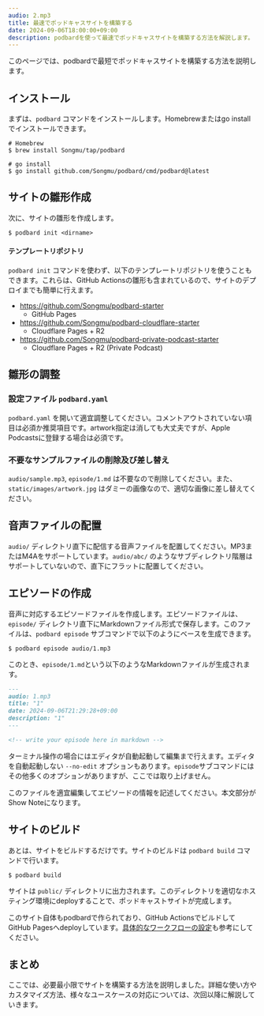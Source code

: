 ```yaml
---
audio: 2.mp3
title: 最速でポッドキャスサイトを構築する
date: 2024-09-06T18:00:00+09:00
description: podbardを使って最速でポッドキャスサイトを構築する方法を解説します。
---
```


このページでは、podbardで最短でポッドキャスサイトを構築する方法を説明します。

## インストール
まずは、`podbard` コマンドをインストールします。Homebrewまたはgo installでインストールできます。

```console
# Homebrew
$ brew install Songmu/tap/podbard

# go install
$ go install github.com/Songmu/podbard/cmd/podbard@latest
```

## サイトの雛形作成
次に、サイトの雛形を作成します。

```console
$ podbard init <dirname>
```

#### テンプレートリポジトリ

`podbard init` コマンドを使わず、以下のテンプレートリポジトリを使うこともできます。これらは、GitHub Actionsの雛形も含まれているので、サイトのデプロイまでも簡単に行えます。

- <https://github.com/Songmu/podbard-starter>
    - GitHub Pages
- <https://github.com/Songmu/podbard-cloudflare-starter>
    - Cloudflare Pages + R2
- <https://github.com/Songmu/podbard-private-podcast-starter>
    - Cloudflare Pages + R2 (Private Podcast)

## 雛形の調整

###  設定ファイル `podbard.yaml`
`podbard.yaml` を開いて適宜調整してください。コメントアウトされていない項目は必須か推奨項目です。artwork指定は消しても大丈夫ですが、Apple Podcastsに登録する場合は必須です。

### 不要なサンプルファイルの削除及び差し替え
`audio/sample.mp3`, `episode/1.md` は不要なので削除してください。また、`static/images/artwork.jpg` はダミーの画像なので、適切な画像に差し替えてください。

## 音声ファイルの配置
`audio/` ディレクトリ直下に配信する音声ファイルを配置してください。MP3またはM4Aをサポートしています。`audio/abc/` のようなサブディレクトリ階層はサポートしていないので、直下にフラットに配置してください。

## エピソードの作成
音声に対応するエピソードファイルを作成します。エピソードファイルは、`episode/` ディレクトリ直下にMarkdownファイル形式で保存します。このファイルは、`podbard episode` サブコマンドで以下のようにベースを生成できます。

```console
$ podbard episode audio/1.mp3
```

このとき、`episode/1.md`という以下のようなMarkdownファイルが生成されます。

```markdown
---
audio: 1.mp3
title: "1"
date: 2024-09-06T21:29:28+09:00
description: "1"
---

<!-- write your episode here in markdown -->
```

ターミナル操作の場合にはエディタが自動起動して編集まで行えます。エディタを自動起動しない `--no-edit` オプションもあります。`episode`サブコマンドにはその他多くのオプションがありますが、ここでは取り上げません。

このファイルを適宜編集してエピソードの情報を記述してください。本文部分がShow Noteになります。

## サイトのビルド
あとは、サイトをビルドするだけです。サイトのビルドは `podbard build` コマンドで行います。

```console
$ podbard build
```

サイトは `public/` ディレクトリに出力されます。このディレクトリを適切なホスティング環境にdeployすることで、ポッドキャストサイトが完成します。

このサイト自体もpodbardで作られており、GitHub ActionsでビルドしてGitHub Pagesへdeployしています。[具体的なワークフローの設定](https://github.com/Songmu/podbard/blob/main/.github/workflows/deploy-pages.yaml)も参考にしてください。

## まとめ

ここでは、必要最小限でサイトを構築する方法を説明しました。詳細な使い方やカスタマイズ方法、様々なユースケースの対応については、次回以降に解説していきます。
